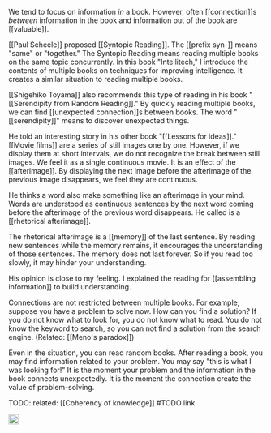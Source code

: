 
We tend to focus on information *in* a book. However, often [[connection]]s *between* information in the book and information out of the book are [[valuable]].

[[Paul Scheele]] proposed [[Syntopic Reading]]. The [[prefix syn-]] means "same" or "together." The Syntopic Reading means reading multiple books on the same topic concurrently. In this book "Intellitech," I introduce the contents of multiple books on techniques for improving intelligence. It creates a similar situation to reading multiple books.

[[Shigehiko Toyama]] also recommends this type of reading in his book "[[Serendipity from Random Reading]]." By quickly reading multiple books, we can find [[unexpected connection]]s between books. The word "[[serendipity]]" means to discover unexpected things.

He told an interesting story in his other book "[[Lessons for ideas]]." [[Movie films]] are a series of still images one by one. However, if we display them at short intervals, we do not recognize the break between still images. We feel it as a single continuous movie.  It is an effect of the [[afterimage]]. By displaying the next image before the afterimage of the previous image disappears, we feel they are continuous.

He thinks a word also make something like an afterimage in your mind. Words are understood as continuous sentences by the next word coming before the afterimage of the previous word disappears. He called is a [[rhetorical afterimage]].

The rhetorical afterimage is a [[memory]] of the last sentence. By reading new sentences while the memory remains, it encourages the understanding of those sentences. The memory does not last forever. So if you read too slowly, it may hinder your understanding.

His opinion is close to my feeling. I explained the reading for [[assembling information]] to build understanding.

Connections are not restricted between multiple books. For example, suppose you have a problem to solve now. How can you find a solution? If you do not know what to look for, you do not know what to read. You do not know the keyword to search, so you can not find a solution from the search engine. (Related: [[Meno's paradox]])

Even in the situation, you can read random books. After reading a book, you may find information related to your problem. You may say "this is what I was looking for!" It is the moment your problem and the information in the book connects unexpectedly. It is the moment the connection create the value of problem-solving.

TODO: related: [[Coherency of knowledge]] #TODO link

<img src='https://scrapbox.io/api/pages/nishio/en/icon' alt='en.icon' height="19.5"/>